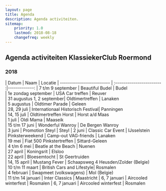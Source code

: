 ```yaml
---
layout: page
title: Agenda
description: Agenda activiteiten.
sitemap:
    priority: 1.0
    lastmod: 2018-08-18
    changefreq: weekly
---
```

## Agenda activiteiten KlassiekerClub Roermond

### 2018

| Datum                     | Naam                         | Locatie
| ------------------------- | :----------------------- :|-------------:
| 7 t/m 9 september         | Beautiful Budel           | Budel  
| 1e zondag september       | USA Car treffen           | Reuver  
| 31 augustus 1, 2 september| Oldtimertreffen           | Lanaken  
| 5 augustus                | Oldtimer Parade           | Geleen  
| 28, 29 juli               | Internationaal Historisch Festival| Panningen  
| 14, 15 juli               | Oldtimertreffen Horst     | Horst a/d Maas  
| 1 juli                    | Oldi Mama                 | Maaseik  
| 15 t/m 17 juni            | Wonderful Wanroy          | De Bergen Wanroy  
| 3 juni                    | Promotion Steyl           | Steyl
| 2 juni                    | Classic Car Event         | IJsselstein  
| Pinksterweekend           | Camp-out VAG-friends      | Lanaken  
| 19 mei                    | Fiat 500 Pinkstertreffen  | Sittard-Geleen  
| 4 t/m 6 mei               | Beatle at the Beach       | Nuenen  
| 27 april                  | Koningsrit                | Elsloo  
| 22 april                  | Bloesemtocht              | St Geertruiden  
| 14, 15 april              | Mustang Fever             | Schaapsweg 4 Heusden/Zolder (Belgie)  
| 10 t/m 11 maart           | British Cars and Lifestyle| Rosmalen  
| 4 februari                | Swapmeet (volkswagens)    | Mol (Belgie)  
| 11 t/m 14 januari         | Inter Classics            | Maastricht 
| 6, 7 januari              | Aircooled winterfest      | Rosmalen
| 6, 7 januari              | Aircooled winterfest      | Rosmalen
